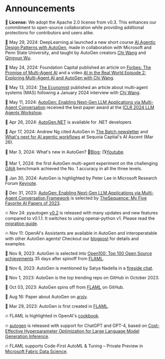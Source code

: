 # Announcements

📄 **License:**
We adopt the Apache 2.0 license from v0.3. This enhances our commitment to open-source collaboration while providing additional protections for contributors and users alike.

🎉 May 29, 2024: DeepLearning.ai launched a new short course [AI Agentic Design Patterns with AutoGen](https://www.deeplearning.ai/short-courses/ai-agentic-design-patterns-with-autogen), made in collaboration with Microsoft and Penn State University, and taught by AutoGen creators [Chi Wang](https://github.com/sonichi) and [Qingyun Wu](https://github.com/qingyun-wu).

🎉 May 24, 2024: Foundation Capital published an article on [Forbes: The Promise of Multi-Agent AI](https://www.forbes.com/sites/joannechen/2024/05/24/the-promise-of-multi-agent-ai/?sh=2c1e4f454d97) and a video [AI in the Real World Episode 2: Exploring Multi-Agent AI and AutoGen with Chi Wang](https://www.youtube.com/watch?v=RLwyXRVvlNk).

🎉 May 13, 2024: [The Economist](https://www.economist.com/science-and-technology/2024/05/13/todays-ai-models-are-impressive-teams-of-them-will-be-formidable) published an article about multi-agent systems (MAS) following a January 2024 interview with [Chi Wang](https://github.com/sonichi).

🎉 May 11, 2024: [AutoGen: Enabling Next-Gen LLM Applications via Multi-Agent Conversation](https://openreview.net/pdf?id=uAjxFFing2) received the best paper award at the [ICLR 2024 LLM Agents Workshop](https://llmagents.github.io/).

🎉 Apr 26, 2024: [AutoGen.NET](https://docs.ag2.ai/ag2-for-net/) is available for .NET developers

🎉 Apr 17, 2024: Andrew Ng cited AutoGen in [The Batch newsletter](https://www.deeplearning.ai/the-batch/issue-245/) and [What's next for AI agentic workflows](https://youtu.be/sal78ACtGTc?si=JduUzN_1kDnMq0vF) at Sequoia Capital's AI Ascent (Mar 26).

🎉 Mar 3, 2024: What's new in AutoGen? 📰[Blog](https://docs.ag2.ai/blog/2024-03-03-AutoGen-Update); 📺[Youtube](https://www.youtube.com/watch?v=j_mtwQiaLGU).

🎉 Mar 1, 2024: the first AutoGen multi-agent experiment on the challenging [GAIA](https://huggingface.co/spaces/gaia-benchmark/leaderboard) benchmark achieved the No. 1 accuracy in all the three levels.

🎉 Jan 30, 2024: AutoGen is highlighted by Peter Lee in Microsoft Research Forum [Keynote](https://t.co/nUBSjPDjqD).

🎉 Dec 31, 2023: [AutoGen: Enabling Next-Gen LLM Applications via Multi-Agent Conversation Framework](https://arxiv.org/abs/2308.08155) is selected by [TheSequence: My Five Favorite AI Papers of 2023](https://thesequence.substack.com/p/my-five-favorite-ai-papers-of-2023).

🔥 Nov 24: pyautogen [v0.2](https://github.com/ag2ai/ag2/releases/tag/v0.2.0) is released with many updates and new features compared to v0.1.1. It switches to using openai-python v1. Please read the [migration guide](https://docs.ag2.ai/docs/installation/Installation).

🔥 Nov 11: OpenAI's Assistants are available in AutoGen and interoperatable with other AutoGen agents! Checkout our [blogpost](https://docs.ag2.ai/blog/2023-11-13-OAI-assistants) for details and examples.

🎉 Nov 8, 2023: AutoGen is selected into [Open100: Top 100 Open Source achievements](https://www.benchcouncil.org/evaluation/opencs/annual.html) 35 days after spinoff from [FLAML](https://github.com/microsoft/FLAML).

🎉 Nov 6, 2023: AutoGen is mentioned by Satya Nadella in a [fireside chat](https://youtu.be/0pLBvgYtv6U).

🎉 Nov 1, 2023: AutoGen is the top trending repo on GitHub in October 2023.

🎉 Oct 03, 2023: AutoGen spins off from [FLAML](https://github.com/microsoft/FLAML) on GitHub.

🎉 Aug 16: Paper about AutoGen on [arxiv](https://arxiv.org/abs/2308.08155).

🎉 Mar 29, 2023: AutoGen is first created in [FLAML](https://github.com/microsoft/FLAML).

🔥 FLAML is highlighted in OpenAI's [cookbook](https://github.com/openai/openai-cookbook#related-resources-from-around-the-web).

🔥 [autogen](https://docs.ag2.ai/) is released with support for ChatGPT and GPT-4, based on [Cost-Effective Hyperparameter Optimization for Large Language Model Generation Inference](https://arxiv.org/abs/2303.04673).

🔥 FLAML supports Code-First AutoML & Tuning – Private Preview in [Microsoft Fabric Data Science](https://learn.microsoft.com/en-us/fabric/data-science/).
